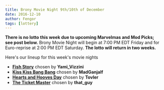 ```yaml
---
title: Brony Movie Night 9th/10th of December
date: 2016-12-10
author: Fengor
tags: [lottery]
---
```

**There is no lotto this week due to upcoming Marvelmas and Mod Picks; see post below.** Brony Movie Night will begin at 7:00 PM EDT Friday and for Euro-reprise at 2:00 PM EDT Saturday. **The lotto will return in two weeks.**

Here's our lineup for this week's movie nights

 - **[Fish Story][m1]** chosen by **Yami_Vizzini**
 - **[Kiss Kiss Bang Bang][m2]** chosen by **MadGanjalf**
 - **[Hearts and Hooves Day][p1]** chosen by **Tovler**
 - **[The Ticket Master][p2]** chosen by **that_guy**
 
[m1]: http://i.imgur.com/7kZ562z.jpg
[m2]: http://i.imgur.com/7kZ562z.jpg
[p1]: http://www.imdb.com/title/tt2173455/
[p2]: http://www.imdb.com/title/tt1758315/
[lotto]: https://bronystate.typeform.com/to/OgN3VE
